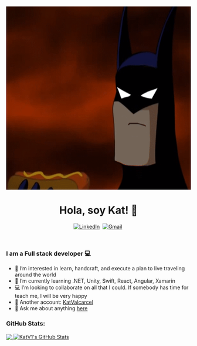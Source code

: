 <p align="center">
    <img align="center" alt="visitors" src="https://raw.githubusercontent.com/katv1/katv1/master/batman-hotdog.gif" width=2500  height= 500/>
</p>

<p>
  <h1 align="center"><b>Hola, soy Kat! 🦇</b></h1>
</p>
<!-- <p align="center">
    <img align="center" alt="visitors" src="https://gpvc.arturio.dev/KatV1" />
</p> -->

<p align="center">
<a href="https://www.linkedin.com/in/katvalcarcel/"><img src="https://image.flaticon.com/icons/png/512/174/174857.png" height=50 alt="LinkedIn" /></a>&nbsp;
<a href="mailto:kat.valcarcel@live.com?subject=Hi%20Kat"><img src="https://upload.wikimedia.org/wikipedia/commons/thumb/b/b1/Outlook_hi-res_icon_%282019%29.svg/1200px-Outlook_hi-res_icon_%282019%29.svg.png" alt="Gmail" height=50/></a>&nbsp;
</p>
</br>

### I am a Full stack developer 💻

- 👀 I’m interested in learn, handcraft, and execute a plan to live traveling around the world
- 🌱 I’m currently learning .NET, Unity, Swift, React, Angular, Xamarin
- 💻 I’m looking to collaborate on all that I could. If somebody has time for teach me, I will be very happy
- 🐙 Another account: [KatValcarcel](https://github.com/KatValcarcel)
- 💬 Ask me about anything [here](https://github.com/KatValcarcel/KatValcarcel/issues)


### GitHub Stats:

<a href="https://github.com/KatV1/KatV1">
  <img align="center" src="https://github-readme-stats.vercel.app/api/top-langs/?username=KatV1&hide=html,css,objective-c&title_color=ffffff&text_color=c9cacc&icon_color=2bbc8a&bg_color=1d1f21" />
</a>
<a href="https://github.com/KatV1/KatV1">
  <img align="center" src="https://github-readme-stats.vercel.app/api?username=KatV1&show_icons=true&line_height=27&count_private=true&title_color=ffffff&text_color=c9cacc&icon_color=2bbc8a&bg_color=1d1f21" alt="KatV1's GitHub Stats" />
</a>

